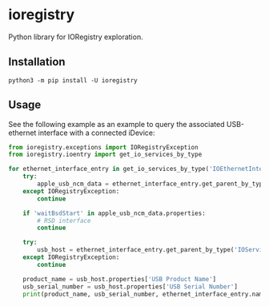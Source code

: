# ioregistry

Python library for IORegistry exploration.

## Installation

```shell
python3 -m pip install -U ioregistry
```

## Usage

See the following example as an example to query the associated USB-ethernet interface with a connected iDevice:

```python
from ioregistry.exceptions import IORegistryException
from ioregistry.ioentry import get_io_services_by_type

for ethernet_interface_entry in get_io_services_by_type('IOEthernetInterface'):
    try:
        apple_usb_ncm_data = ethernet_interface_entry.get_parent_by_type('IOService', 'AppleUSBNCMData')
    except IORegistryException:
        continue

    if 'waitBsdStart' in apple_usb_ncm_data.properties:
        # RSD interface
        continue

    try:
        usb_host = ethernet_interface_entry.get_parent_by_type('IOService', 'IOUSBHostDevice')
    except IORegistryException:
        continue

    product_name = usb_host.properties['USB Product Name']
    usb_serial_number = usb_host.properties['USB Serial Number']
    print(product_name, usb_serial_number, ethernet_interface_entry.name)
```
